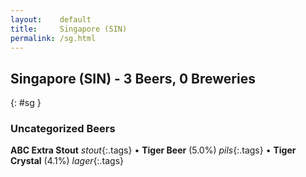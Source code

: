 ```yaml
---
layout:    default
title:     Singapore (SIN)
permalink: /sg.html
---
```


## Singapore (SIN) - 3 Beers, 0 Breweries
{: #sg }




### Uncategorized Beers

**ABC Extra Stout**  _stout_{:.tags}  • 
**Tiger Beer** (5.0%) _pils_{:.tags}  • 
**Tiger Crystal** (4.1%) _lager_{:.tags} 



 
